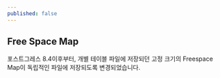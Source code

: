 ```yaml
---
published: false
---
```

## Free Space Map

포스트그레스 8.4이후부터, 개별 테이블 파일에 저장되던 고정 크기의 Freespace Map이 독립적인 파일에 저장되도록 변경되었습니다.


